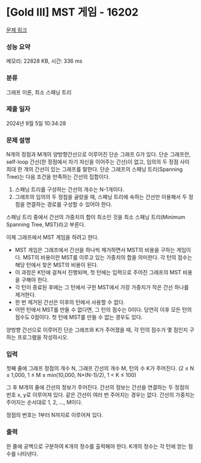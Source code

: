 # [Gold III] MST 게임 - 16202 

[문제 링크](https://www.acmicpc.net/problem/16202) 

### 성능 요약

메모리: 22828 KB, 시간: 336 ms

### 분류

그래프 이론, 최소 스패닝 트리

### 제출 일자

2024년 9월 5일 10:34:28

### 문제 설명

<p>N개의 정점과 M개의 양방향간선으로 이루어진 단순 그래프 G가 있다. 단순 그래프란, self-loop 간선(한 정점에서 자기 자신을 이어주는 간선)이 없고, 임의의 두 정점 사이 최대 한 개의 간선이 있는 그래프를 말한다. 단순 그래프의 스패닝 트리(Spanning Tree)는 다음 조건을 만족하는 간선의 집합이다.</p>

<ol>
	<li>스패닝 트리를 구성하는 간선의 개수는 N-1개이다.</li>
	<li>그래프의 임의의 두 정점을 골랐을 때, 스패닝 트리에 속하는 간선만 이용해서 두 정점을 연결하는 경로를 구성할 수 있어야 한다.</li>
</ol>

<p>스패닝 트리 중에서 간선의 가중치의 합이 최소인 것을 최소 스패닝 트리(Minimum Spanning Tree, MST)라고 부른다.</p>

<p>이제 그래프에서 MST 게임을 하려고 한다.</p>

<ul>
	<li>MST 게임은 그래프에서 간선을 하나씩 제거하면서 MST의 비용을 구하는 게임이다. MST의 비용이란 MST를 이루고 있는 가중치의 합을 의미한다. 각 턴의 점수는 해당 턴에서 찾은 MST의 비용이 된다. </li>
	<li>이 과정은 K턴에 걸쳐서 진행되며, 첫 턴에는 입력으로 주어진 그래프의 MST 비용을 구해야 한다.</li>
	<li>각 턴이 종료된 후에는 그 턴에서 구한 MST에서 가장 가중치가 작은 간선 하나를 제거한다.</li>
	<li>한 번 제거된 간선은 이후의 턴에서 사용할 수 없다.</li>
	<li>어떤 턴에서 MST를 만들 수 없다면, 그 턴의 점수는 0이다. 당연히 이후 모든 턴의 점수도 0점이다. 첫 턴에 MST를 만들 수 없는 경우도 있다.</li>
</ul>

<p>양방향 간선으로 이루어진 단순 그래프와 K가 주어졌을 때, 각 턴의 점수가 몇 점인지 구하는 프로그램을 작성하시오.</p>

### 입력 

 <p>첫째 줄에 그래프 정점의 개수 N, 그래프 간선의 개수 M, 턴의 수 K가 주어진다. (2 ≤ N ≤ 1,000, 1 ≤ M ≤ min(10,000, N×(N-1)/2), 1 < K ≤ 100)</p>

<p>그 후 M개의 줄에 간선의 정보가 주어진다. 간선의 정보는 간선을 연결하는 두 정점의 번호 x, y로 이루어져 있다. 같은 간선이 여러 번 주어지는 경우는 없다. 간선의 가중치는 주어지는 순서대로 1, 2, ..., M이다.</p>

<p>정점의 번호는 1부터 N까지로 이루어져 있다.</p>

### 출력 

 <p>한 줄에 공백으로 구분하여 K개의 정수를 출력해야 한다. K개의 정수는 각 턴에 얻는 점수를 나타낸다. </p>

